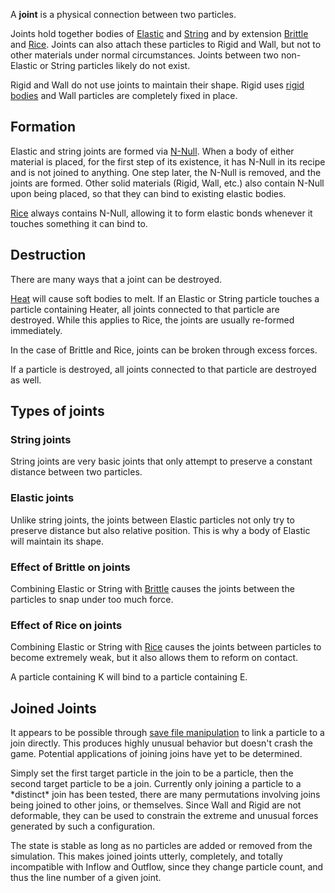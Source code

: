 A **joint** is a physical connection between two particles.

Joints hold together bodies of [Elastic](/Elastic.md "Elastic") and [String](/String.md "String") and by extension [Brittle](/Brittle.md "Brittle") and [Rice](/Rice.md "Rice"). Joints can also attach these particles to Rigid and Wall, but not to other materials under normal circumstances. Joints between two non-Elastic or String particles likely do not exist.

Rigid and Wall do not use joints to maintain their shape. Rigid uses [rigid bodies](/Rigid%20body.md "Rigid body") and Wall particles are completely fixed in place.

## Formation

Elastic and string joints are formed via [N-Null](/N-Null.md "N-Null"). When a body of either material is placed, for the first step of its existence, it has N-Null in its recipe and is not joined to anything. One step later, the N-Null is removed, and the joints are formed. Other solid materials (Rigid, Wall, etc.) also contain N-Null upon being placed, so that they can bind to existing elastic bodies.

[Rice](/Rice.md "Rice") always contains N-Null, allowing it to form elastic bonds whenever it touches something it can bind to.

## Destruction

There are many ways that a joint can be destroyed.

[Heat](/Heater.md "Heater") will cause soft bodies to melt. If an Elastic or String particle touches a particle containing Heater, all joints connected to that particle are destroyed. While this applies to Rice, the joints are usually re-formed immediately.

In the case of Brittle and Rice, joints can be broken through excess forces.

If a particle is destroyed, all joints connected to that particle are destroyed as well.

## Types of joints

### String joints

String joints are very basic joints that only attempt to preserve a constant distance between two particles.

### Elastic joints

Unlike string joints, the joints between Elastic particles not only try to preserve distance but also relative position. This is why a body of Elastic will maintain its shape.

### Effect of Brittle on joints

Combining Elastic or String with [Brittle](/Brittle.md "Brittle") causes the joints between the particles to snap under too much force.

### Effect of Rice on joints

Combining Elastic or String with [Rice](/Rice.md "Rice") causes the joints between particles to become extremely weak, but it also allows them to reform on contact.

A particle containing K will bind to a particle containing E.

## Joined Joints

It appears to be possible through [save file manipulation](/.oec%20File%20Manipulation.md ".oec File Manipulation") to link a particle to a join directly. This produces highly unusual behavior but doesn't crash the game. Potential applications of joining joins have yet to be determined.

Simply set the first target particle in the join to be a particle, then the second target particle to be a join. Currently only joining a particle to a \*distinct\* join has been tested, there are many permutations involving joins being joined to other joins, or themselves. Since Wall and Rigid are not deformable, they can be used to constrain the extreme and unusual forces generated by such a configuration.

The state is stable as long as no particles are added or removed from the simulation. This makes joined joints utterly, completely, and totally incompatible with Inflow and Outflow, since they change particle count, and thus the line number of a given joint.
